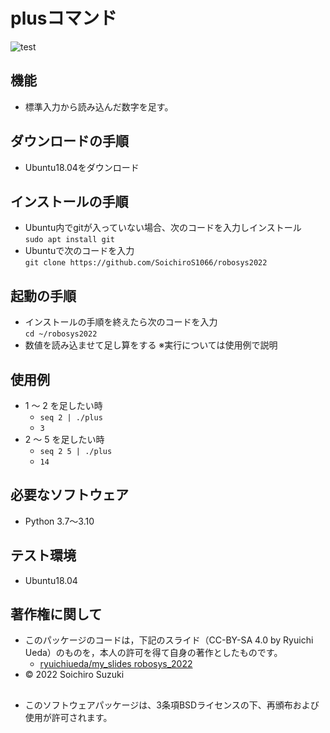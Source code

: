 # plusコマンド
![test](https://github.com/ryuichiueda/robosys2022/actions/workflows/test.yml/badge.svg)

## 機能
* 標準入力から読み込んだ数字を足す。

## ダウンロードの手順
* Ubuntu18.04をダウンロード

## インストールの手順
* Ubuntu内でgitが入っていない場合、次のコードを入力しインストール  
  `sudo apt install git`  
* Ubuntuで次のコードを入力  
  `git clone https://github.com/SoichiroS1066/robosys2022`  
## 起動の手順
* インストールの手順を終えたら次のコードを入力  
  `cd ~/robosys2022`
* 数値を読み込ませて足し算をする ※実行については使用例で説明

## 使用例
* 1 ～ 2 を足したい時
	* `seq 2 | ./plus`
	* `3`
* 2 ～ 5 を足したい時
	* `seq 2 5 | ./plus`
	* `14`

## 必要なソフトウェア
* Python 3.7～3.10

## テスト環境
* Ubuntu18.04

## 著作権に関して
* このパッケージのコードは，下記のスライド（CC-BY-SA 4.0 by Ryuichi Ueda）のものを，本人の許可を得て自身の著作としたものです。
	* [ryuichiueda/my_slides robosys_2022](https://github.com/ryuichiueda/my_slides/tree/master/robosys_2022)
* © 2022 Soichiro Suzuki
##
* このソフトウェアパッケージは、3条項BSDライセンスの下、再頒布および使用が許可されます。
